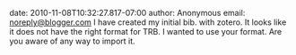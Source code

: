 date: 2010-11-08T10:32:27.817-07:00
author: Anonymous
email: noreply@blogger.com
I have created my initial bib. with zotero. It looks like it does not have the right format for TRB. I wanted to use your format. Are you aware of any way to import it.